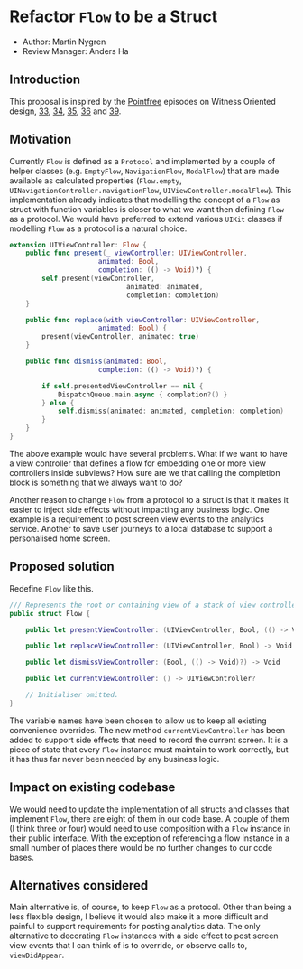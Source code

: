 # Refactor `Flow` to be a Struct

* Author: Martin Nygren
* Review Manager: Anders Ha

## Introduction

This proposal is inspired by the [Pointfree](https://www.pointfree.co) episodes on Witness Oriented design, [33](https://www.pointfree.co/episodes/ep33-protocol-witnesses-part-1), [34](https://www.pointfree.co/episodes/ep34-protocol-witnesses-part-2), [35](https://www.pointfree.co/episodes/ep35-advanced-protocol-witnesses-part-1), [36](https://www.pointfree.co/episodes/ep36-advanced-protocol-witnesses-part-2) and [39](https://www.pointfree.co/episodes/ep39-witness-oriented-library-design).

## Motivation

Currently `Flow` is defined as a `Protocol` and implemented by a couple of helper classes (e.g. `EmptyFlow`, `NavigationFlow`, `ModalFlow`) that are made available as calculated properties (`Flow.empty`, `UINavigationController.navigationFlow`, `UIViewController.modalFlow`). This implementation already indicates that modelling the concept of a `Flow` as struct with function variables is closer to what we want then defining `Flow` as a protocol. We would have preferred to extend various `UIKit` classes if modelling `Flow` as a protocol is a natural choice.

```Swift
extension UIViewController: Flow {
    public func present(_ viewController: UIViewController,
                      animated: Bool,
                      completion: (() -> Void)?) {
        self.present(viewController,
                             animated: animated,
                             completion: completion)
    }

    public func replace(with viewController: UIViewController,
                      animated: Bool) {
        present(viewController, animated: true)
    }

    public func dismiss(animated: Bool,
                      completion: (() -> Void)?) {

        if self.presentedViewController == nil {
            DispatchQueue.main.async { completion?() }
        } else {
            self.dismiss(animated: animated, completion: completion)
        }
    }
}
```

The above example would have several problems. What if we want to have a view controller that defines a flow for embedding one or more view controllers inside subviews? How sure are we that calling the completion block is something that we always want to do?

Another reason to change `Flow` from a protocol to a struct is that it makes it easier to inject side effects without impacting any business logic. One example is a requirement to post screen view events to the analytics service. Another to save user journeys to a local database to support a personalised home screen.

## Proposed solution

Redefine `Flow` like this.

```Swift
/// Represents the root or containing view of a stack of view controllers.
public struct Flow {

    public let presentViewController: (UIViewController, Bool, (() -> Void)?) -> Void

    public let replaceViewController: (UIViewController, Bool) -> Void

    public let dismissViewController: (Bool, (() -> Void)?) -> Void

    public let currentViewController: () -> UIViewController?

    // Initialiser omitted.
}
```

The variable names have been chosen to allow us to keep all existing convenience overrides. The new method `currentViewController` has been added to support side effects that need to record the current screen. It is a piece of state that every `Flow` instance must maintain to work correctly, but it has thus far never been needed by any business logic.

## Impact on existing codebase

We would need to update the implementation of all structs and classes that implement `Flow`, there are eight of them in our code base. A couple of them (I think three or four) would need to use composition with a `Flow` instance in their public interface. With the exception of referencing a flow instance in a small number of places there would be no further changes to our code bases.

## Alternatives considered

Main alternative is, of course, to keep `Flow` as a protocol. Other than being a less flexible design, I believe it would also make it a more difficult and painful to support requirements for posting analytics data. The only alternative to decorating `Flow` instances with a side effect to post screen view events that I can think of is to override, or observe calls to, `viewDidAppear`.
